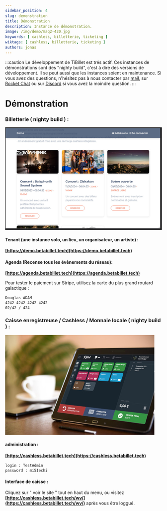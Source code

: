 ```yaml
---
sidebar_position: 4
slug: demonstration
title: Démonstration
description: Instance de démonstration.
image: /img/demo/maq2-420.jpg
keywords: [ cashless, billetterie, ticketing ]
wiktags: [ cashless, billetterie, ticketing ]
authors: jonas
---
```


:::caution
Le développement de TiBillet est trés actif. Ces instances de démonstrations sont des "nighty build", c'est à dire des
versions de développement. Il se peut aussi que les instances soient en maintenance. Si vous avez des questions,
n'hésitez pas à nous contacter par [mail](mailto:contact@tibillet.re),
sur [Rocket Chat](https://chat.communecter.org/channel/Tibillet/) ou sur [Discord](https://discord.gg/ecb5jtP7vY) si
vous avez la moindre question.
:::

# Démonstration

### Billetterie ( nighty build ) :

![BilletDemo1.jpg](/img/demo/BilletDemo1.jpg)


#### Tenant (une instance solo, un lieu, un organisateur, un artiste) :

**[https://demo.betabillet.tech](https://demo.betabillet.tech)**

#### Agenda (Recense tous les évènements du réseau):

**[https://agenda.betabillet.tech](https://agenda.betabillet.tech)**

Pour tester le paiement sur Stripe, utilisez la carte du plus grand routard galactique :

    Douglas ADAM        
    4242 4242 4242 4242 
    02/42 / 424

### Caisse enregistreuse / Cashless / Monnaie locale ( nighty build ) :

![maq2-420.jpg](/img/demo/maq2-420.jpg)

#### administration :

**[https://cashless.betabillet.tech](https://cashless.betabillet.tech)**

    login : TestAdmin
    password : mi5Iechi

#### Interface de caisse :

Cliquez sur " voir le site " tout en haut du menu, ou visitez
**[https://cashless.betabillet.tech/wv/](https://cashless.betabillet.tech/wv/)** après vous être loggué.

